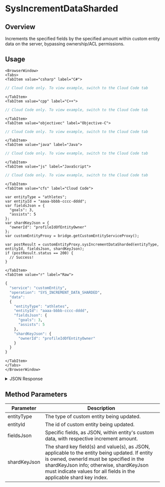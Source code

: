 # SysIncrementDataSharded
## Overview
Increments the specified fields by the specified amount within custom entity data on the server, bypassing ownership/ACL permissions.

<PartialServop service_name="customEntity" operation_name="SYS_INCREMENT_DATA_SHARDED" />

## Usage

```mdx-code-block
<BrowserWindow>
<Tabs>
<TabItem value="csharp" label="C#">
```

```csharp
// Cloud Code only. To view example, switch to the Cloud Code tab
```

```mdx-code-block
</TabItem>
<TabItem value="cpp" label="C++">
```

```cpp
// Cloud Code only. To view example, switch to the Cloud Code tab
```

```mdx-code-block
</TabItem>
<TabItem value="objectivec" label="Objective-C">
```

```objectivec
// Cloud Code only. To view example, switch to the Cloud Code tab
```

```mdx-code-block
</TabItem>
<TabItem value="java" label="Java">
```

```java
// Cloud Code only. To view example, switch to the Cloud Code tab
```

```mdx-code-block
</TabItem>
<TabItem value="js" label="JavaScript">
```

```javascript
// Cloud Code only. To view example, switch to the Cloud Code tab
```

```mdx-code-block
</TabItem>
<TabItem value="cfs" label="Cloud Code">
```

```cfscript
var entityType = "athletes";
var entityId = "aaaa-bbbb-cccc-dddd";
var fieldsJson = {
  "goals": 3,
  "assists": 5
};
var shardKeyJson = {
  "ownerId": "profileIdOfEntityOwner"
};
var customEntityProxy = bridge.getCustomEntityServiceProxy();

var postResult = customEntityProxy.sysIncrementDataSharded(entityType, entityId, fieldsJson, shardKeyJson);
if (postResult.status == 200) {
  // Success!
}
```

```mdx-code-block
</TabItem>
<TabItem value="r" label="Raw">
```

```r
{
  "service": "customEntity",
  "operation": "SYS_INCREMENT_DATA_SHARDED",
  "data":
  {
    "entityType": "athletes",
    "entityId": "aaaa-bbbb-cccc-dddd",
    "fieldsJson": {
      "goals": 3,
      "assists": 5
    },
    "shardKeyJson": {
      "ownerId": "profileIdOfEntityOwner"
    }
  }
}
```

```mdx-code-block
</TabItem>
</Tabs>
</BrowserWindow>
```

<details>
<summary>JSON Response</summary>

```json
{
  "data": {
    "timeToLive": null,
    "createdAt": 1659108750204,
    "data": {
      "goals": 6,
      "assists": 10
    },
    "entityType": "athletes3",
    "entityId": "d40569f4-c3b6-4d9e-89b2-ad5dbe4ba580",
    "acl": {
      "other": 2
    },
    "ownerId": "b015eabb-b0e2-42fb-9ad2-76aa2d7492f8",
    "version": 2,
    "expiresAt": null,
    "updatedAt": 1659986804804
  },
  "status": 200
}
```
</details>

## Method Parameters
Parameter | Description
--------- | -----------
entityType | The type of custom entity being updated.
entityId | The id of custom entity being updated.
fieldsJson | Specific fields, as JSON, within entity's custom data, with respective increment amount.
shardKeyJson | The shard key field(s) and value(s), as JSON, applicable to the entity being updated. If entity is owned, ownerId must be specified in the shardKeyJson info; otherwise, shardKeyJson must indicate values for all fields in the applicable shard key index.


